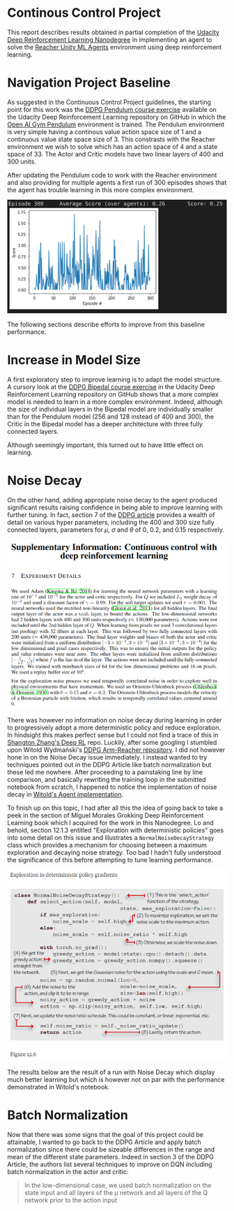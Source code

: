 # Continous Control Project
This report describes results obtained in partial completion of the [Udacity Deep Reinforcement Learning Nanodegree](https://www.udacity.com/course/deep-reinforcement-learning-nanodegree--nd893) in implementing an agent to solve the [Reacher Unity ML Agents](https://github.com/Unity-Technologies/ml-agents/blob/master/docs/Learning-Environment-Examples.md#reacher) environment using deep reinforcement learning.
# Navigation Project Baseline
As suggested in the Continuous Control Project guidelines, the starting point for this work was the [DDPG Pendulum course exercise](https://github.com/udacity/deep-reinforcement-learning/tree/master/ddpg-pendulum) available on the Udacity Deep Reinforcement Learning repository on GitHub in which the [Open AI Gym Pendulum](https://gym.openai.com/envs/Pendulum-v0/) environment is trained. The Pendulum environment is very simple having a continous value action space size of 1 and a continuous value state space size of 3. This constrasts with the Reacher environment we wish to solve which has an action space of 4 and a state space of 33. The Actor and Critic models have two linear layers of 400 and 300 units.

After updating the Pendulum code to work with the Reacher environment and also providing for multiple agents a first run of 300 episodes shows that the agent has trouble learning in this more complex environment.

![Baseline Results](./images/baseline-results.png)

The following sections describe efforts to improve from this baseline performance.

# Increase in Model Size

A first exploratory step to improve learning is to adapt the model structure.  A cursory look at the [DDPG Bipedal course exercise](https://github.com/udacity/deep-reinforcement-learning/tree/master/ddpg-bipedal) in the Udacity Deep Reinforcement Learning repository on GitHub shows that a more complex model is needed to learn in a more complex environment.  Indeed, although the size of individual layers in the Bipedal model are individually smaller than for the Pendulum model (256 and 128 instead of 400 and 300), the Critic in the Bipedal model has a deeper architecture with three fully connected layers.

Although seemingly important, this turned out to have little effect on learning.

# Noise Decay

On the other hand, adding appropiate noise decay to the agent produced significant results raising confidence in being able to improve learning with further tuning.  In fact, section 7 of the [DDPG article](https://arxiv.org/abs/1509.02971) provides a wealth of detail on various hyper parameters, including the 400 and 300 size fully connected layers, parameters for $\mu$, $\sigma$ and $\theta$ of 0, 0.2, and 0.15 respectively.

![DDPG Article Supplementary Information](images/ddpg-article-supplementary-info.png)

There was however no information on noise decay during learning in order to progressively adopt a more deterministic policy and reduce exploration.  In hindsight this makes perfect sense but I could not find a trace of this in [Shangton Zhang's Deep RL](https://github.com/ShangtongZhang/DeepRL) repo. Luckily, after some googling I stumbled upon Witold Wydmański's [DDPG Arm-Reacher repository](https://github.com/wwydmanski/DDPG-arm-reacher).  I did not however hone in on the Noise Decay issue immediately.  I instead wanted to try techniques pointed out in the DDPG Article like batch normalization but these led me nowhere.  After proceeding to a painstaking line by line comparison, and basically rewriting the training loop in the submitted notebook from scratch, I happened to notice the implementation of noise decay in [Witold's Agent implementation](https://github.com/wwydmanski/DDPG-arm-reacher/blob/master/brain/agent.py#L61).

To finish up on this topic, I had after all this the idea of going back to take a peek in the section of Miguel Morales Grokking Deep Reinforcement Learning book which I acquired for the work in this Nanodegree.  Lo and behold, section 12.1.3 entitled "Exploration with deterministic policies" goes into some detail on this issue and illustrates a `NormalNoiseDecayStrategy` class which provides a mechanism for choosing between a maximum exploration and decaying noise strategy.  Too bad I hadn't fully understood the significance of this before attempting to tune learning performance.

![Noise Decay Strategy](images/grokking-deep-learning-noise-decay.png)

The results below are the result of a run with Noise Decay which display much better learning but which is however not on par with the performance demonstrated in Witold's notebook.

# Batch Normalization

Now that there was some signs that the goal of this project could be attainable, I wanted to go back to the DDPG Article and apply batch normalization since there could be sizeable differences in the range and mean of the different state parameters. Indeed in section 3 of the DDPG Article, the authors list several techniques to improve on DQN including batch normalization in the actor and critic:

> In the low-dimensional case, we used batch normalization on the state input and all layers of the μ network and all layers of the Q network prior to the action input
